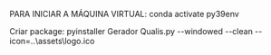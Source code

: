 PARA INICIAR A MÁQUINA VIRTUAL:
conda activate py39env

Criar package:
pyinstaller Gerador Qualis.py --windowed --clean --icon=..\assets\logo.ico
